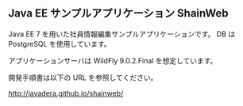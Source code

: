 Java EE サンプルアプリケーション ShainWeb
---------------------------------------------------------------------

Java EE 7 を用いた社員情報編集サンプルアプリケーションです。
DB は PostgreSQL を使用しています。

アプリケーションサーバは WildFly 9.0.2.Final を想定しています。

開発手順書は以下の URL を参照してください。

http://javadera.github.io/shainweb/
